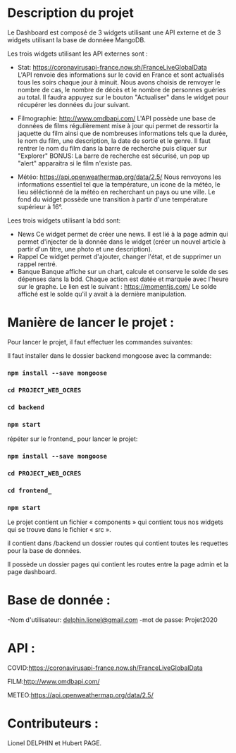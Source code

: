 # Description du projet 

Le Dashboard est composé de 3 widgets utilisant une API externe et de 3 widgets utilisant la base de donnéee MangoDB.

Les trois widgets utilisant les API externes sont :
  - Stat: https://coronavirusapi-france.now.sh/FranceLiveGlobalData   
    L'API renvoie des informations sur le covid en France et sont actualisés tous les soirs chaque jour à minuit. Nous avons choisis de renvoyer le nombre de cas, le nombre de décès et le nombre de personnes guéries au total.
    Il faudra appuyez sur le bouton "Actualiser" dans le widget pour récupérer les données du jour suivant.
    
  - Filmographie: http://www.omdbapi.com/
    L'API possède une base de données de films régulièrement mise à jour qui permet de ressortir la jaquette du film ainsi que de nombreuses informations tels que
    la durée, le nom du film, une description, la date de sortie et le genre. Il faut rentrer le nom du film dans la barre de recherche puis cliquer sur "Explorer"
    BONUS: La barre de recherche est sécurisé, un pop up "alert" apparaitra si le film n'existe pas.
    
  - Météo: https://api.openweathermap.org/data/2.5/
    Nous renvoyons les informations essentiel tel que la température, un icone de la météo, le lieu séléctionné de la météo en recherchant un pays ou une ville. 
    Le fond du widget possède une transition à partir d'une température supérieur à 16°.
    
  
Lees trois widgets utilisant la bdd sont:
  - News
    Ce widget permet de créer une news. Il est lié à la page admin qui permet d'injecter de la donnée dans le widget (créer un nouvel article à partir d'un titre, une photo et une description).
  - Rappel
    Ce widget permet d'ajouter, changer l'état, et de supprimer un rappel rentré. 
  - Banque
    Banque affiche sur un chart, calcule et conserve le solde de ses dépenses dans la bdd. Chaque action est datée et marquée avec l'heure sur le graphe. Le lien est le suivant : https://momentjs.com/
    Le solde affiché est le solde qu'il y avait à la dernière manipulation. 

# Manière de lancer le projet :

Pour lancer le projet, il faut effectuer les commandes suivantes:

Il faut installer dans le dossier backend mongoose avec la commande: 
  ### `npm install --save mongoose`
  ### `cd PROJECT_WEB_OCRES`
  ### `cd backend`
  ### `npm start`

répéter sur le frontend_ pour lancer le projet:
  ### `npm install --save mongoose`
  ### `cd PROJECT_WEB_OCRES`
  ### `cd frontend_`
  ### `npm start`

Le projet contient un fichier « components » qui contient tous nos widgets qui se trouve dans le fichier « src ».

il contient dans /backend un dossier routes qui contient toutes les requettes pour la base de données.

Il possède un dossier pages qui contient les routes entre la page admin et la page dashboard.

# Base de donnée :

-Nom d'utilisateur: delphin.lionel@gmail.com
-mot de passe: Projet2020

# API :

COVID:https://coronavirusapi-france.now.sh/FranceLiveGlobalData   

FILM:http://www.omdbapi.com/

METEO:https://api.openweathermap.org/data/2.5/



# Contributeurs :

Lionel DELPHIN et Hubert PAGE.


